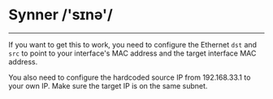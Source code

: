 # Synner /'sɪnə'/

---

If you want to get this to work, you need to configure the Ethernet `dst` and `src` to point to your interface's MAC address and the target interface MAC address. 

You also need to configure the hardcoded source IP from 192.168.33.1 to your own IP. Make sure the target IP is on the same subnet.

